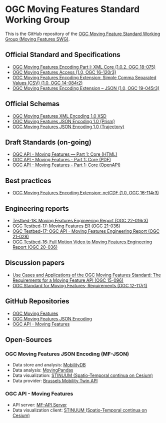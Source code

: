 # OGC Moving Features Standard Working Group

This is the GitHub repository of the [OGC Moving Feature Standard Working Group (Moving Features SWG)](https://www.ogc.org/standard/movingfeatures/).

## Official Standard and Specifications
- [OGC Moving Features Encoding Part I: XML Core (1.0.2, OGC 18-075)](https://docs.ogc.org/is/18-075/18-075.html)
- [OGC Moving Features Access (1.0, OGC 16-120r3)](https://docs.ogc.org/is/16-120r3/16-120r3.html)
- [OGC Moving Features Encoding Extension: Simple Comma Separated Values (CSV) (1.0, OGC 14-084r2)](https://docs.ogc.org/is/14-084r2/14-084r2.html)
- [OGC Moving Features Encoding Extension – JSON (1.0, OGC 19-045r3)](https://docs.ogc.org/is/19-045r3/19-045r3.html)

## Official Schemas
- [OGC Moving Features XML Encoding 1.0 XSD](https://schemas.opengis.net/movingfeatures/1.0/mf-xmlcore.xsd)
- [OGC Moving Features JSON Encoding 1.0 (Prism)](https://schemas.opengis.net/movingfeatures/1.0/MF-JSON_Prism.schema.json)
- [OGC Moving Features JSON Encoding 1.0 (Trajectory)](https://schemas.opengis.net/movingfeatures/1.0/MF-JSON_Trajectory.schema.json)

## Draft Standards (on-going)
- [OGC API - Moving Features — Part 1: Core (HTML)](https://opengeospatial.github.io/ogcna-auto-review/22-003.html)
- [OGC API - Moving Features - Part 1: Core (PDF)](https://opengeospatial.github.io/ogcna-auto-review/22-003.pdf)
- [OGC API - Moving Features - Part 1: Core (OpenAPI)](https://opengeospatial.github.io/ogcapi-movingfeatures/openapi/openapi-movingfeatures-1.html)

## Best practices
- [OGC Moving Features Encoding Extension: netCDF (1.0, OGC 16-114r3)](https://docs.ogc.org/bp/16-114r3/16-114r3.html)

## Engineering reports
- [Testbed-18: Moving Features Engineering Report (OGC 22-016r3)](https://docs.ogc.org/per/22-016r3.html)
- [OGC Testbed-17: Moving Features ER (OGC 21-036)](https://docs.ogc.org/per/21-036.html)
- [OGC Testbed-17: OGC API - Moving Features Engineering Report (OGC 21-028)](https://docs.ogc.org/per/21-028.html)
- [OGC Testbed-16: Full Motion Video to Moving Features Engineering Report (OGC 20-036)](https://docs.ogc.org/per/20-036.html)

## Discussion papers
- [Use Cases and Applications of the OGC Moving Features Standard: The Requirements for a Moving Feature API (OGC 15-096)](https://portal.ogc.org/files/?artifact_id=64623)
- [OGC Standard for Moving Features; Requirements (OGC 12-117r1)](https://portal.ogc.org/files/?artifact_id=51623) 

## GitHub Repositories
- [OGC Moving Features](https://github.com/opengeospatial/movingfeatures)
- [OGC Moving Features JSON Encoding](https://github.com/opengeospatial/mf-json)
- [OGC API - Moving Features](https://github.com/opengeospatial/ogcapi-movingfeatures)

## Open-Sources
### OGC Moving Features JSON Encoding (MF-JSON) 
- Data store and analysis: [MobilityDB](https://github.com/MobilityDB/MobilityDB)
- Data analysis: [MovingPandas](https://github.com/movingpandas/movingpandas)
- Data visualization: [STINUUM (Spatio-Temporal continua on Cesium)](https://github.com/aistairc/mf-cesium)
- Data provider: [Brussels Mobility Twin API](https://mobilitytwin.brussels/doc/)

### OGC API - Moving Features
- API server: [MF-API Server](https://github.com/aistairc/mf-api)
- Data visualization client: [STINUUM (Spatio-Temporal continua on Cesium)](https://github.com/aistairc/mf-cesium/tree/mf-cesium_api)
